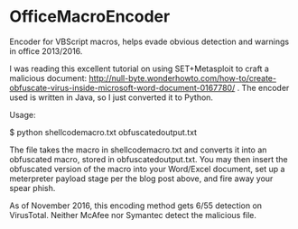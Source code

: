 # OfficeMacroEncoder
Encoder for VBScript macros, helps evade obvious detection and warnings in office 2013/2016.

I was reading this excellent tutorial on using SET+Metasploit to craft a malicious document: http://null-byte.wonderhowto.com/how-to/create-obfuscate-virus-inside-microsoft-word-document-0167780/ . The encoder used is written in Java, so I just converted it to Python.

Usage:

$ python shellcodemacro.txt obfuscatedoutput.txt

The file takes the macro in shellcodemacro.txt and converts it into an obfuscated macro, stored in obfuscatedoutput.txt.  You may then insert the obfuscated version of the macro into your Word/Excel document, set up a meterpreter payload stage per the blog post above, and fire away your spear phish.

As of November 2016, this encoding method gets 6/55 detection on VirusTotal. Neither McAfee nor Symantec detect the malicious file.
